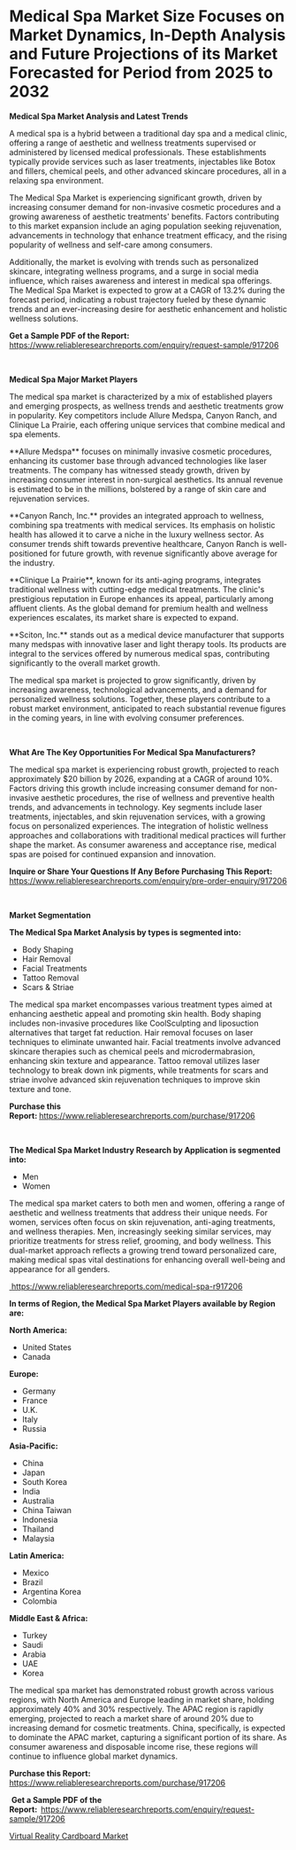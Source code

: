 <p><h1>Medical Spa Market Size Focuses on Market Dynamics, In-Depth Analysis and Future Projections of its Market Forecasted for Period from 2025 to 2032</h1></p><p><strong>Medical Spa Market Analysis and Latest Trends</strong></p>
<p><p>A medical spa is a hybrid between a traditional day spa and a medical clinic, offering a range of aesthetic and wellness treatments supervised or administered by licensed medical professionals. These establishments typically provide services such as laser treatments, injectables like Botox and fillers, chemical peels, and other advanced skincare procedures, all in a relaxing spa environment.</p><p>The Medical Spa Market is experiencing significant growth, driven by increasing consumer demand for non-invasive cosmetic procedures and a growing awareness of aesthetic treatments' benefits. Factors contributing to this market expansion include an aging population seeking rejuvenation, advancements in technology that enhance treatment efficacy, and the rising popularity of wellness and self-care among consumers.</p><p>Additionally, the market is evolving with trends such as personalized skincare, integrating wellness programs, and a surge in social media influence, which raises awareness and interest in medical spa offerings. The Medical Spa Market is expected to grow at a CAGR of 13.2% during the forecast period, indicating a robust trajectory fueled by these dynamic trends and an ever-increasing desire for aesthetic enhancement and holistic wellness solutions.</p></p>
<p><strong>Get a Sample PDF of the Report:&nbsp;</strong> <a href="https://www.reliableresearchreports.com/enquiry/request-sample/917206?utm_campaign=3039&utm_medium=2&utm_source=Github&utm_content=ia&utm_term=07032025&utm_id=medical-spa">https://www.reliableresearchreports.com/enquiry/request-sample/917206</a></p>
<p>&nbsp;</p>
<p><strong>Medical Spa Major Market Players</strong></p>
<p><p>The medical spa market is characterized by a mix of established players and emerging prospects, as wellness trends and aesthetic treatments grow in popularity. Key competitors include Allure Medspa, Canyon Ranch, and Clinique La Prairie, each offering unique services that combine medical and spa elements.</p><p>**Allure Medspa** focuses on minimally invasive cosmetic procedures, enhancing its customer base through advanced technologies like laser treatments. The company has witnessed steady growth, driven by increasing consumer interest in non-surgical aesthetics. Its annual revenue is estimated to be in the millions, bolstered by a range of skin care and rejuvenation services.</p><p>**Canyon Ranch, Inc.** provides an integrated approach to wellness, combining spa treatments with medical services. Its emphasis on holistic health has allowed it to carve a niche in the luxury wellness sector. As consumer trends shift towards preventive healthcare, Canyon Ranch is well-positioned for future growth, with revenue significantly above average for the industry.</p><p>**Clinique La Prairie**, known for its anti-aging programs, integrates traditional wellness with cutting-edge medical treatments. The clinic's prestigious reputation in Europe enhances its appeal, particularly among affluent clients. As the global demand for premium health and wellness experiences escalates, its market share is expected to expand.</p><p>**Sciton, Inc.** stands out as a medical device manufacturer that supports many medspas with innovative laser and light therapy tools. Its products are integral to the services offered by numerous medical spas, contributing significantly to the overall market growth.</p><p>The medical spa market is projected to grow significantly, driven by increasing awareness, technological advancements, and a demand for personalized wellness solutions. Together, these players contribute to a robust market environment, anticipated to reach substantial revenue figures in the coming years, in line with evolving consumer preferences.</p></p>
<p>&nbsp;</p>
<p><strong>What Are The Key Opportunities For Medical Spa Manufacturers?</strong></p>
<p><p>The medical spa market is experiencing robust growth, projected to reach approximately $20 billion by 2026, expanding at a CAGR of around 10%. Factors driving this growth include increasing consumer demand for non-invasive aesthetic procedures, the rise of wellness and preventive health trends, and advancements in technology. Key segments include laser treatments, injectables, and skin rejuvenation services, with a growing focus on personalized experiences. The integration of holistic wellness approaches and collaborations with traditional medical practices will further shape the market. As consumer awareness and acceptance rise, medical spas are poised for continued expansion and innovation.</p></p>
<p><strong>Inquire or Share Your Questions If Any Before Purchasing This Report:</strong> <a href="https://www.reliableresearchreports.com/enquiry/pre-order-enquiry/917206?utm_campaign=3039&utm_medium=2&utm_source=Github&utm_content=ia&utm_term=07032025&utm_id=medical-spa">https://www.reliableresearchreports.com/enquiry/pre-order-enquiry/917206</a></p>
<p>&nbsp;</p>
<p><strong>Market Segmentation</strong></p>
<p><strong>The Medical Spa Market Analysis by types is segmented into:</strong></p>
<p><ul><li>Body Shaping</li><li>Hair Removal</li><li>Facial Treatments</li><li>Tattoo Removal</li><li>Scars & Striae</li></ul></p>
<p><p>The medical spa market encompasses various treatment types aimed at enhancing aesthetic appeal and promoting skin health. Body shaping includes non-invasive procedures like CoolSculpting and liposuction alternatives that target fat reduction. Hair removal focuses on laser techniques to eliminate unwanted hair. Facial treatments involve advanced skincare therapies such as chemical peels and microdermabrasion, enhancing skin texture and appearance. Tattoo removal utilizes laser technology to break down ink pigments, while treatments for scars and striae involve advanced skin rejuvenation techniques to improve skin texture and tone.</p></p>
<p><strong>Purchase this Report:&nbsp;</strong><a href="https://www.reliableresearchreports.com/purchase/917206?utm_campaign=3039&utm_medium=2&utm_source=Github&utm_content=ia&utm_term=07032025&utm_id=medical-spa">https://www.reliableresearchreports.com/purchase/917206</a></p>
<p>&nbsp;</p>
<p><strong>The Medical Spa Market Industry Research by Application is segmented into:</strong></p>
<p><ul><li>Men</li><li>Women</li></ul></p>
<p><p>The medical spa market caters to both men and women, offering a range of aesthetic and wellness treatments that address their unique needs. For women, services often focus on skin rejuvenation, anti-aging treatments, and wellness therapies. Men, increasingly seeking similar services, may prioritize treatments for stress relief, grooming, and body wellness. This dual-market approach reflects a growing trend toward personalized care, making medical spas vital destinations for enhancing overall well-being and appearance for all genders.</p></p>
<p><a href="https://www.reliableresearchreports.com/medical-spa-r917206?utm_campaign=3039&utm_medium=2&utm_source=Github&utm_content=ia&utm_term=07032025&utm_id=medical-spa">&nbsp;https://www.reliableresearchreports.com/medical-spa-r917206</a></p>
<p><strong>In terms of Region, the Medical Spa Market Players available by Region are:</strong></p>
<p>
    <p> <strong> North America: </strong>
        <ul>
            <li>United States</li>
            <li>Canada</li>
        </ul>
        </p> 
    <p> <strong> Europe: </strong>
        <ul>
            <li>Germany</li>
            <li>France</li>
            <li>U.K.</li>
            <li>Italy</li>
            <li>Russia</li>
        </ul>
        </p> 
    <p> <strong> Asia-Pacific: </strong>
        <ul>
            <li>China</li>
            <li>Japan</li>
            <li>South Korea</li>
            <li>India</li>
            <li>Australia</li>
            <li>China Taiwan</li>
            <li>Indonesia</li>
            <li>Thailand</li>
            <li>Malaysia</li>
        </ul>
        </p> 
    <p> <strong> Latin America: </strong>
        <ul>
            <li>Mexico</li>
            <li>Brazil</li>
            <li>Argentina Korea</li>
            <li>Colombia</li>
        </ul>
        </p> 
    <p> <strong> Middle East & Africa: </strong>
        <ul>
            <li>Turkey</li>
            <li>Saudi</li>
            <li>Arabia</li>
            <li>UAE</li>
            <li>Korea</li>
        </ul>
    </p>
    </p>
<p><p>The medical spa market has demonstrated robust growth across various regions, with North America and Europe leading in market share, holding approximately 40% and 30% respectively. The APAC region is rapidly emerging, projected to reach a market share of around 20% due to increasing demand for cosmetic treatments. China, specifically, is expected to dominate the APAC market, capturing a significant portion of its share. As consumer awareness and disposable income rise, these regions will continue to influence global market dynamics.</p></p>
<p><strong>Purchase this Report: </strong><a href="https://www.reliableresearchreports.com/purchase/917206?utm_campaign=3039&utm_medium=2&utm_source=Github&utm_content=ia&utm_term=07032025&utm_id=medical-spa">https://www.reliableresearchreports.com/purchase/917206</a></p>
<p>&nbsp;<strong>Get a Sample PDF of the Report:&nbsp;&nbsp;</strong><a href="https://www.reliableresearchreports.com/enquiry/request-sample/917206?utm_campaign=3039&utm_medium=2&utm_source=Github&utm_content=ia&utm_term=07032025&utm_id=medical-spa">https://www.reliableresearchreports.com/enquiry/request-sample/917206</a></p>
<p><strong></strong></p>
<p><p><a href="https://github.com/buseknoden2b/Market-Research-Report-List-1/blob/main/virtual-reality-cardboard-market.md?utm_campaign=3039&utm_medium=2&utm_source=Github&utm_content=ia&utm_term=07032025&utm_id=medical-spa">Virtual Reality Cardboard Market</a></p></p>